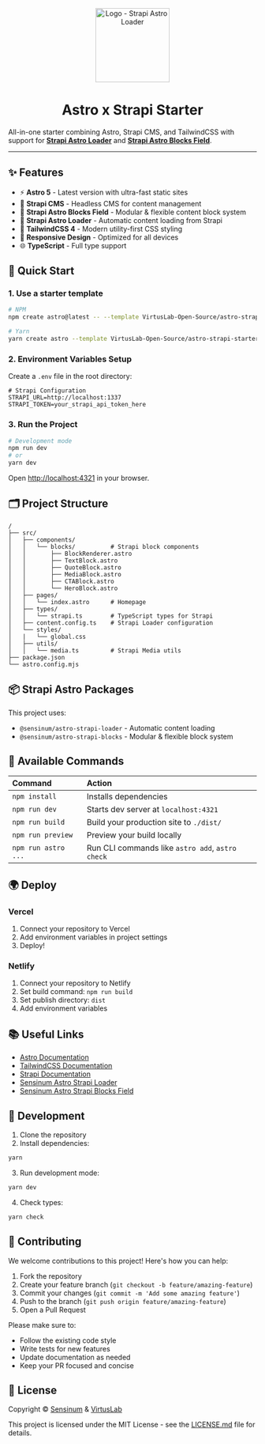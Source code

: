 <div align="center" style="max-width: 10rem; margin: 0 auto">
  <img style="width: 150px; height: auto;" src="https://www.sensinum.com/img/open-source/strapi-astro-blocks/logo.png" alt="Logo - Strapi Astro Loader" />
</div>
<div align="center">
  <h1>Astro x Strapi Starter</h1>
</div>

All-in-one starter combining Astro, Strapi CMS, and TailwindCSS with support for **[Strapi Astro Loader](https://github.com/VirtusLab-Open-Source/astro-strapi-loader)** and **[Strapi Astro Blocks Field](https://github.com/VirtusLab-Open-Source/astro-strapi-blocks)**.

---

## ✨ Features

- ⚡ **Astro 5** - Latest version with ultra-fast static sites
- 📝 **Strapi CMS** - Headless CMS for content management
- 🧱 **Strapi Astro Blocks Field** - Modular &amp; flexible content block system
- 🔄 **Strapi Astro Loader** - Automatic content loading from Strapi
- 🎨 **TailwindCSS 4** - Modern utility-first CSS styling
- 📱 **Responsive Design** - Optimized for all devices
- 🌐 **TypeScript** - Full type support

## 🚀 Quick Start

### 1. Use a starter template

```bash
# NPM
npm create astro@latest -- --template VirtusLab-Open-Source/astro-strapi-starter

# Yarn
yarn create astro --template VirtusLab-Open-Source/astro-strapi-starter
```

### 2. Environment Variables Setup

Create a `.env` file in the root directory:

```env
# Strapi Configuration
STRAPI_URL=http://localhost:1337
STRAPI_TOKEN=your_strapi_api_token_here
```

### 3. Run the Project

```bash
# Development mode
npm run dev
# or
yarn dev
```

Open [http://localhost:4321](http://localhost:4321) in your browser.

## 🗂️ Project Structure

```
/
├── src/
│   ├── components/
│   │   └── blocks/          # Strapi block components
│   │       ├── BlockRenderer.astro
│   │       ├── TextBlock.astro
│   │       ├── QuoteBlock.astro
│   │       ├── MediaBlock.astro
│   │       ├── CTABlock.astro
│   │       └── HeroBlock.astro
│   ├── pages/
│   │   └── index.astro      # Homepage
│   ├── types/
│   │   └── strapi.ts        # TypeScript types for Strapi
│   ├── content.config.ts    # Strapi Loader configuration
│   └── styles/
│   |   └── global.css
│   ├── utils/
│   │   └── media.ts         # Strapi Media utils
├── package.json
└── astro.config.mjs
```

## 📦 Strapi Astro Packages

This project uses:

- `@sensinum/astro-strapi-loader` - Automatic content loading
- `@sensinum/astro-strapi-blocks` - Modular &amp; flexible block system

## 🔨 Available Commands

| Command                | Action                                     |
| :--------------------- | :----------------------------------------- |
| `npm install`          | Installs dependencies                      |
| `npm run dev`          | Starts dev server at `localhost:4321`     |
| `npm run build`        | Build your production site to `./dist/`   |
| `npm run preview`      | Preview your build locally                 |
| `npm run astro ...`    | Run CLI commands like `astro add`, `astro check` |

## 🌍 Deploy

### Vercel
1. Connect your repository to Vercel
2. Add environment variables in project settings
3. Deploy!

### Netlify
1. Connect your repository to Netlify
2. Set build command: `npm run build`
3. Set publish directory: `dist`
4. Add environment variables

## 📚 Useful Links

- [Astro Documentation](https://docs.astro.build)
- [TailwindCSS Documentation](https://tailwindcss.com/docs)
- [Strapi Documentation](https://docs.strapi.io)
- [Sensinum Astro Strapi Loader](https://github.com/VirtusLab-Open-Source/astro-strapi-loader)
- [Sensinum Astro Strapi Blocks Field](https://github.com/VirtusLab-Open-Source/astro-strapi-blocks)

## 🔧 Development

1. Clone the repository
2. Install dependencies:
```bash
yarn
```
3. Run development mode:
```bash
yarn dev
```
4. Check types:
```bash
yarn check
```

## 🤝 Contributing

We welcome contributions to this project! Here's how you can help:

1. Fork the repository
2. Create your feature branch (`git checkout -b feature/amazing-feature`)
3. Commit your changes (`git commit -m 'Add some amazing feature'`)
4. Push to the branch (`git push origin feature/amazing-feature`)
5. Open a Pull Request

Please make sure to:
* Follow the existing code style
* Write tests for new features
* Update documentation as needed
* Keep your PR focused and concise

## 📄 License

Copyright © [Sensinum](https://sensinum.com) &amp; [VirtusLab](https://virtuslab.com)

This project is licensed under the MIT License - see the [LICENSE.md](LICENSE.md) file for details. 